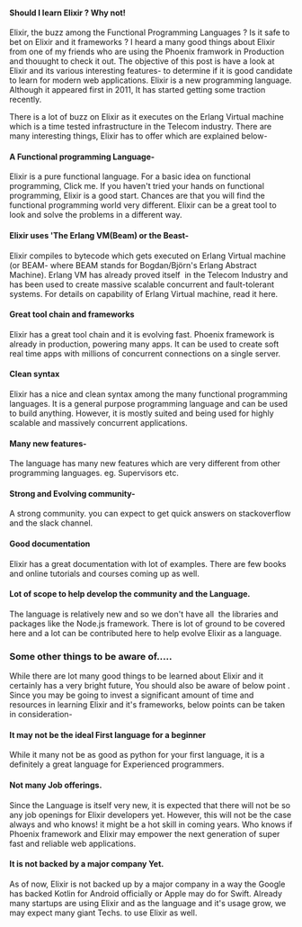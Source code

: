 #### Should I learn Elixir ? Why not!
Elixir, the buzz among the Functional Programming Languages ? Is it safe to bet on Elixir and it frameworks ? I heard a many good things about Elixir from one of my friends who are using the Phoenix framwork in Production and thouught to check it out.
The objective of this post is have a look at Elixir and its various interesting features- to determine if it is good candidate to learn for modern web applications. Elixir is a new programming language. Although it appeared first in 2011, It has started getting some traction recently.

There is a lot of buzz on Elixir as it executes on the Erlang Virtual machine which is a time tested infrastructure in the Telecom industry. There are many interesting things, Elixir has to offer which are explained below-

#### A Functional programming Language-
Elixir is a pure functional language. For a basic idea on functional programming, Click me. If you haven't tried your hands on functional programming, Elixir is a good start. Chances are that you will find the functional programming world very different. Elixir can be a great tool to look and solve the problems in a different way.

#### Elixir uses 'The Erlang VM(Beam) or the Beast-
Elixir compiles to bytecode which gets executed on Erlang Virtual machine (or BEAM- where BEAM stands for Bogdan/Björn's Erlang Abstract Machine). Erlang VM has already proved itself  in the Telecom Industry and has been used to create massive scalable concurrent and fault-tolerant systems. For details on capability of Erlang Virtual machine, read it here.

#### Great tool chain and frameworks
Elixir has a great tool chain and it is evolving fast. Phoenix framework is already in production, powering many apps. It can be used to create soft real time apps with millions of concurrent connections on a single server.

#### Clean syntax
Elixir has a nice and clean syntax among the many functional programming languages. It is a general purpose programming language and can be used to build anything. However, it is mostly suited and being used for highly scalable and massively concurrent applications.

#### Many new features-
The language has many new features which are very different from other programming languages.
eg. Supervisors etc.

#### Strong and Evolving community-
A strong community. you can expect to get quick answers on stackoverflow and the slack channel.

#### Good documentation
Elixir has a great documentation with lot of examples. There are few books and online tutorials and courses coming up as well. 

#### Lot of scope to help develop the community and the Language.
The language is relatively new and so we don't have all  the libraries and packages like the Node.js framework. There is lot of ground to be covered here and a lot can be contributed here to help evolve Elixir as a language.

### Some other things to be aware of.....
While there are lot many good things to be learned about Elixir and it certainly has a very bright future, You should also be aware of below point . Since you may be going to invest a significant amount of time and resources in learning Elixir and it's frameworks, below points can be taken in consideration-

#### It may not be the ideal First language for a beginner
While it many not be as good as python for your first language, it is a definitely a great language for Experienced programmers.

#### Not many Job offerings.
Since the Language is itself very new, it is expected that there will not be so any job openings for Elixir developers yet. However, this will not be the case always and who knows! it might be a hot skill in coming years. Who knows if Phoenix framework and Elixir may empower the next generation of super fast and reliable web applications.

#### It is not backed by a major company Yet.

As of now, Elixir is not backed up by a major company in a way the Google has backed Kotlin for Android officially or Apple may do for Swift. Already many startups are using Elixir and as the language and it's usage grow, we may expect many giant Techs. to use Elixir as well.
